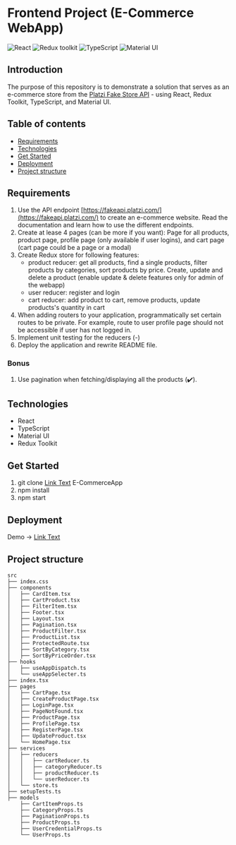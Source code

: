 # Frontend Project (E-Commerce WebApp)

![React](https://img.shields.io/badge/React-v.18-blue)
![Redux toolkit](https://img.shields.io/badge/RTK-v.1-purple)
![TypeScript](https://img.shields.io/badge/TypeScript-v.4-green)
![Material UI](https://img.shields.io/badge/Material_UI-v.5-2196f3)

## Introduction

The purpose of this repository is to demonstrate a solution that serves as an e-commerce store from the [Platzi Fake Store API](https://fakeapi.platzi.com/) - using React, Redux Toolkit, TypeScript, and Material UI.

## Table of contents

- [Requirements](#requirement)
- [Technologies](#technologies)
- [Get Started](#get-started)
- [Deployment](#deployment)
- [Project structure](#project-structure)

## Requirements

1. Use the API endpoint [https://fakeapi.platzi.com/](https://fakeapi.platzi.com/) to create an e-commerce website. Read the documentation and learn how to use the different endpoints.
2. Create at lease 4 pages (can be more if you want): Page for all products, product page,
   profile page (only available if user logins), and cart page (cart page could be a page or a modal)
3. Create Redux store for following features:
   - product reducer: get all products, find a single products, filter products by
     categories, sort products by price. Create, update and delete a product (enable update & delete features only for admin of the webapp)
   - user reducer: register and login
   - cart reducer: add product to cart, remove products, update products's quantity in cart
4. When adding routers to your application, programmatically set certain routes to be private. For example, route to user profile page should not be accessible if user has not logged in.
5. Implement unit testing for the reducers (-)
6. Deploy the application and rewrite README file.

### Bonus

1. Use pagination when fetching/displaying all the products (✔️).

## Technologies

- React
- TypeScript
- Material UI
- Redux Toolkit

## Get Started

1. git clone [Link Text](https://github.com/mdshayemurrahman/fs16_6-frontend-project) E-CommerceApp
2. npm install
3. npm start

## Deployment

Demo -> [Link Text](https://main--superlative-flan-26528c.netlify.app/)

## Project structure

```
src
├── index.css
├── components
│   ├── CardItem.tsx
│   ├── CartProduct.tsx
│   ├── FilterItem.tsx
│   ├── Footer.tsx
│   ├── Layout.tsx
│   ├── Pagination.tsx
│   ├── ProductFilter.tsx
│   ├── ProductList.tsx
│   ├── ProtectedRoute.tsx
│   ├── SortByCategory.tsx
│   ├── SortByPriceOrder.tsx
├── hooks
│   ├── useAppDispatch.ts
│   └── useAppSelecter.ts
├── index.tsx
├── pages
│   ├── CartPage.tsx
│   ├── CreateProductPage.tsx
│   ├── LoginPage.tsx
│   ├── PageNotFound.tsx
│   ├── ProductPage.tsx
│   ├── ProfilePage.tsx
│   ├── RegisterPage.tsx
│   ├── UpdateProduct.tsx
│   └── HomePage.tsx
├── services
│   ├── reducers
│   │   ├── cartReducer.ts
│   │   ├── categoryReducer.ts
│   │   ├── productReducer.ts
│   │   └── userReducer.ts
│   └── store.ts
├── setupTests.ts
├── models
    ├── CartItemProps.ts
    ├── CategoryProps.ts
    ├── PaginationProps.ts
    ├── ProductProps.ts
    ├── UserCredentialProps.ts
    └── UserProps.ts

```

